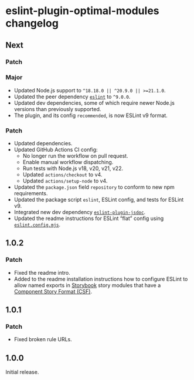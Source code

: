 # eslint-plugin-optimal-modules changelog

## Next

### Patch

### Major

- Updated Node.js support to `^18.18.0 || ^20.9.0 || >=21.1.0`.
- Updated the peer dependency [`eslint`](https://npm.im/eslint) to `^9.0.0`.
- Updated dev dependencies, some of which require newer Node.js versions than previously supported.
- The plugin, and its config `recommended`, is now ESLint v9 format.

### Patch

- Updated dependencies.
- Updated GitHub Actions CI config:
  - No longer run the workflow on pull request.
  - Enable manual workflow dispatching.
  - Run tests with Node.js v18, v20, v21, v22.
  - Updated `actions/checkout` to v4.
  - Updated `actions/setup-node` to v4.
- Updated the `package.json` field `repository` to conform to new npm requirements.
- Updated the package script `eslint`, ESLint config, and tests for ESLint v9.
- Integrated new dev dependency [`eslint-plugin-jsdoc`](https://npm.im/eslint-plugin-jsdoc).
- Updated the readme instructions for ESLint “flat” config using [`eslint.config.mjs`](https://eslint.org/docs/latest/use/configure/configuration-files#configuration-file).

## 1.0.2

### Patch

- Fixed the readme intro.
- Added to the readme installation instructions how to configure ESLint to allow named exports in [Storybook](https://storybook.js.org) story modules that have a [Component Story Format (CSF)](https://github.com/ComponentDriven/csf).

## 1.0.1

### Patch

- Fixed broken rule URLs.

## 1.0.0

Initial release.
